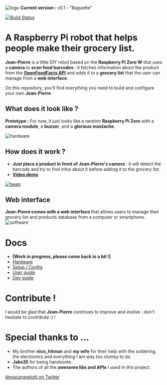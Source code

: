 ![logo](https://raw.githubusercontent.com/matteocargnelutti/jeanpierre/master/misc/logo.png)
**Current version :** v0.1 - "Baguette"

[![Build Status](https://travis-ci.org/matteocargnelutti/jean-pierre.svg?branch=master)](https://travis-ci.org/matteocargnelutti/jean-pierre)

# A Raspberry Pi robot that helps people make their grocery list.
**Jean-Pierre** is a little DIY robot based on the **Raspberry Pi Zero W** that uses a **camera** to **scan food barcodes** : it fetches information about the product from the [**OpenFoodFacts API**](https://world.openfoodfacts.org/) and adds it to a **grocery list** that the user can manage from a **web interface**.

On this repository, you'll find everything you need to build and configure your own **Jean-Pierre**.

## What does it look like ?
**Prototype :** For now, it just looks like a random **Raspberry Pi Zero** with a **camera module**, a **buzzer**, and a **glorious mustache**.

![hardware](https://raw.githubusercontent.com/matteocargnelutti/jeanpierre/master/misc/hardware.jpg)

## How does it work ?
* **Just place a product in front of Jean-Pierre's camera** : it will detect the barcode and try to find infos about it before adding it to the grocery list.
* [**Video demo**](https://youtu.be/WrznMd19K8M)

[![beep](https://raw.githubusercontent.com/matteocargnelutti/jeanpierre/master/misc/beep.jpg)](https://youtu.be/WrznMd19K8M)

## Web interface
**Jean-Pierre comes with a web interface** that allows users to manage their grocery list and products database from a computer or smartphone.
![software](https://raw.githubusercontent.com/matteocargnelutti/jeanpierre/master/misc/software.png)

# Docs 
* **[Work in progress, please come back in a bit !]**
* [Hardware](https://github.com/matteocargnelutti/jean-pierre/blob/master/docs/HARDWARE.md)
* [Setup / Config](https://github.com/matteocargnelutti/jean-pierre/blob/master/docs/SETUP.md)
* [User guide](https://github.com/matteocargnelutti/jean-pierre/blob/master/docs/USER.md)
* [Dev guide](https://github.com/matteocargnelutti/jean-pierre/blob/master/docs/DEV.mdd)

# Contribute !
I would be glad that **Jean-Pierre** continues to improve and evolve : don't hesitate to contribute :) !

# Special thanks to ...
* My brother **nico_hitman** and **my wife** for their help with the soldering, the electronics and everything I am way too clumsy to do.
* **Jako35** for being handsome.
* The authors of all the **awesome libs and APIs** I used in this project.

[@macargnelutti on Twitter](https://twitter.com/macargnelutti)